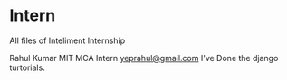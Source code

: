 # Intern
All files of Inteliment Internship

Rahul Kumar
MIT MCA Intern
yeprahul@gmail.com
I've Done the django turtorials.
